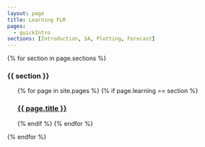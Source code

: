 ```yaml
---
layout: page
title: Learning FLR
pages:
  - quickIntro
sections: [Introduction, SA, Plotting, Forecast]
---
```


{% for section in page.sections %}
### {{ section }}
<ul>
{% for page in site.pages %}
  {% if page.learning == section %}
    <h3><a href="{{ page.url }}">{{ page.title }}</a></h3>
  {% endif %}
{% endfor %}
</ul>
{% endfor %}
